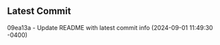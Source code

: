 
## Latest Commit
09ea13a - Update README with latest commit info (2024-09-01 11:49:30 -0400) <Yunxi-Zhou>
